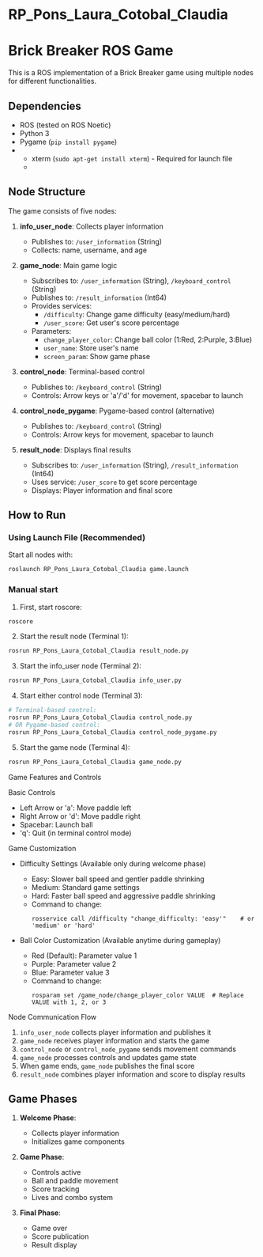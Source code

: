 # RP_Pons_Laura_Cotobal_Claudia
# Brick Breaker ROS Game

This is a ROS implementation of a Brick Breaker game using multiple nodes for different functionalities.

## Dependencies

- ROS (tested on ROS Noetic)
- Python 3
- Pygame (`pip install pygame`)
- * xterm (`sudo apt-get install xterm`) - Required for launch file
  * 
## Node Structure
The game consists of five nodes:
1. **info_user_node**: Collects player information
   * Publishes to: `/user_information` (String)
   * Collects: name, username, and age

2. **game_node**: Main game logic
   * Subscribes to: `/user_information` (String), `/keyboard_control` (String)
   * Publishes to: `/result_information` (Int64)
   * Provides services:
     * `/difficulty`: Change game difficulty (easy/medium/hard)
     * `/user_score`: Get user's score percentage
   * Parameters:
     * `change_player_color`: Change ball color (1:Red, 2:Purple, 3:Blue)
     * `user_name`: Store user's name
     * `screen_param`: Show game phase

3. **control_node**: Terminal-based control
   * Publishes to: `/keyboard_control` (String)
   * Controls: Arrow keys or 'a'/'d' for movement, spacebar to launch

4. **control_node_pygame**: Pygame-based control (alternative)
   * Publishes to: `/keyboard_control` (String)
   * Controls: Arrow keys for movement, spacebar to launch

5. **result_node**: Displays final results
   * Subscribes to: `/user_information` (String), `/result_information` (Int64)
   * Uses service: `/user_score` to get score percentage
   * Displays: Player information and final score

## How to Run

### Using Launch File (Recommended)
Start all nodes with:
```bash
roslaunch RP_Pons_Laura_Cotobal_Claudia game.launch
```

### Manual start
1. First, start roscore:
```bash
roscore
```

2. Start the result node (Terminal 1):
```bash
rosrun RP_Pons_Laura_Cotobal_Claudia result_node.py
```

3. Start the info_user node (Terminal 2):
```bash
rosrun RP_Pons_Laura_Cotobal_Claudia info_user.py
```

4. Start either control node (Terminal 3):
```bash
# Terminal-based control:
rosrun RP_Pons_Laura_Cotobal_Claudia control_node.py
# OR Pygame-based control:
rosrun RP_Pons_Laura_Cotobal_Claudia control_node_pygame.py
```

5. Start the game node (Terminal 4):
```bash
rosrun RP_Pons_Laura_Cotobal_Claudia game_node.py
```

Game Features and Controls

Basic Controls
* Left Arrow or 'a': Move paddle left
* Right Arrow or 'd': Move paddle right
* Spacebar: Launch ball
* 'q': Quit (in terminal control mode)

Game Customization
* Difficulty Settings (Available only during welcome phase)
  * Easy: Slower ball speed and gentler paddle shrinking
  * Medium: Standard game settings
  * Hard: Faster ball speed and aggressive paddle shrinking
  * Command to change:
    ```
    rosservice call /difficulty "change_difficulty: 'easy'"    # or 'medium' or 'hard'
    ```

* Ball Color Customization (Available anytime during gameplay)
  * Red (Default): Parameter value 1
  * Purple: Parameter value 2
  * Blue: Parameter value 3
  * Command to change:
    ```
    rosparam set /game_node/change_player_color VALUE  # Replace VALUE with 1, 2, or 3
    ```

Node Communication Flow
1. `info_user_node` collects player information and publishes it
2. `game_node` receives player information and starts the game
3. `control_node` or `control_node_pygame` sends movement commands
4. `game_node` processes controls and updates game state
5. When game ends, `game_node` publishes the final score
6. `result_node` combines player information and score to display results

## Game Phases

1. **Welcome Phase**: 
   - Collects player information
   - Initializes game components

2. **Game Phase**:
   - Controls active
   - Ball and paddle movement
   - Score tracking
   - Lives and combo system

3. **Final Phase**:
   - Game over
   - Score publication
   - Result display

